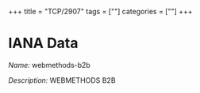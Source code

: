 +++
title = "TCP/2907"
tags = [""]
categories = [""]
+++

# IANA Data

_Name:_ webmethods-b2b

_Description:_ WEBMETHODS B2B

